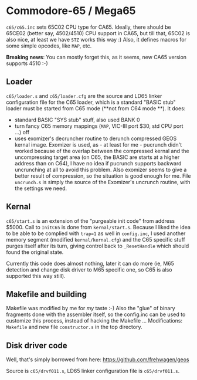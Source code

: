 # Commodore-65 / Mega65

`c65/c65.inc` sets 65C02 CPU type for CA65. Ideally, there should be 65CE02 (better
say, 4502/4510) CPU support in CA65, but till that, 65C02 is also nice, at least
we have `STZ` works this way :) Also, it defines macros for some simple opcodes,
like `MAP`, etc.

**Breaking news**: You can mostly forget this, as it seems, new CA65 version
supports 4510 :-)

## Loader

`c65/loader.s` and `c65/loader.cfg` are the source and LD65 linker configuration
file for the C65 loader, which is a standard "BASIC stub" loader must be started
from C65 mode (**not from C64 mode **). It does:

* standard BASIC "SYS stub" stuff, also used BANK 0
* turn fancy C65 memory mappings (`MAP`, VIC-III port $30, std CPU port ...) off
* uses exomizer's decruncher routine to derunch compressed GEOS kernal image.
  Exomizer is used, as - at least for me - pucrunch didn't worked because of the
  overlap between the compressed kernal and the uncompressing target area (on
  C65, the BASIC are starts at a higher address than on C64), I have no idea if
  pucrunch supports backward uncrunching at all to avoid this problem. Also
  exomizer seems to give a better result of compression, so the situation is
  good enough for me. File `uncrunch.s` is simply the source of the Exomizer's
  uncrunch routine, with the settings we need.

## Kernal

`c65/start.s` is an extension of the "purgeable init code" from address $5000.
Call to `InitC65` is done from `kernal/start.s`. Because I liked the idea to be
able to be complied with `trap=1` as well in `config.inc`, I used another memory
segment (modified `kernal/kernal.cfg`) and the C65 specific stuff purges itself
after its turn, giving control back to `_ResetHandle` which should found the
original state.

Currently this code does almost nothing, later it can do more (ie, M65 detection
and change disk driver to M65 specific one, so C65 is also supported this way
still).

## Makefile and building

Makefile was modified by me for *my* taste :-) Also the "glue" of binary fragments
done with the assembler itself, so the config.inc can be used to customize this
process, instead of hacking the Makefile ... Modifications: `Makefile` and
new file `constructor.s` in the top directory.

## Disk driver code

Well, that's simply borrowed from here: https://github.com/frehwagen/geos

Source is `c65/drvf011.s`, LD65 linker configuration file is `c65/drvf011.s`.
